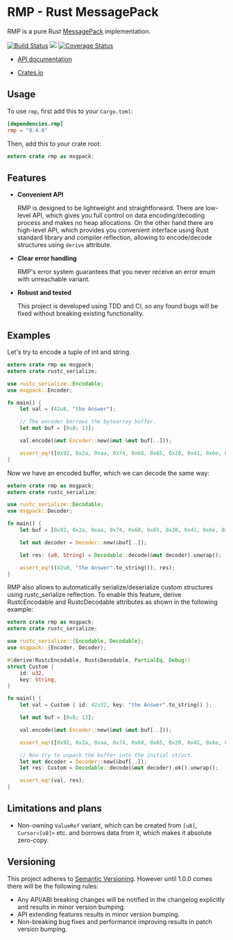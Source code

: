 # RMP - Rust MessagePack

RMP is a pure Rust [MessagePack](http://msgpack.org) implementation.

[![Build Status](https://travis-ci.org/3Hren/msgpack-rust.svg?branch=master)](https://travis-ci.org/3Hren/msgpack-rust)
[![](http://meritbadge.herokuapp.com/rmp)](https://crates.io/crates/rmp)
[![Coverage Status][coveralls-img]][coveralls-url]

- [API documentation](http://3hren.github.io/msgpack-rust/rmp/index.html)

- [Crates.io](http://crates.io/crates/rmp)

## Usage

To use `rmp`, first add this to your `Cargo.toml`:

```toml
[dependencies.rmp]
rmp = "0.4.0"
```

Then, add this to your crate root:

```rust
extern crate rmp as msgpack;
```

## Features

- **Convenient API**

  RMP is designed to be lightweight and straightforward. There are low-level API, which gives you
  full control on data encoding/decoding process and makes no heap allocations. On the other hand
  there are high-level API, which provides you convenient interface using Rust standard library and
  compiler reflection, allowing to encode/decode structures using `derive` attribute.

- **Clear error handling**

  RMP's error system guarantees that you never receive an error enum with unreachable variant.

- **Robust and tested**

  This project is developed using TDD and CI, so any found bugs will be fixed without breaking
  existing functionality.

## Examples

Let's try to encode a tuple of int and string.

```rust
extern crate rmp as msgpack;
extern crate rustc_serialize;

use rustc_serialize::Encodable;
use msgpack::Encoder;

fn main() {
    let val = (42u8, "the Answer");

    // The encoder borrows the bytearray buffer.
    let mut buf = [0u8; 13];

    val.encode(&mut Encoder::new(&mut &mut buf[..]));

    assert_eq!([0x92, 0x2a, 0xaa, 0x74, 0x68, 0x65, 0x20, 0x41, 0x6e, 0x73, 0x77, 0x65, 0x72], buf);
}
```

Now we have an encoded buffer, which we can decode the same way:

```rust
extern crate rmp as msgpack;
extern crate rustc_serialize;

use rustc_serialize::Decodable;
use msgpack::Decoder;

fn main() {
    let buf = [0x92, 0x2a, 0xaa, 0x74, 0x68, 0x65, 0x20, 0x41, 0x6e, 0x73, 0x77, 0x65, 0x72];

    let mut decoder = Decoder::new(&buf[..]);

    let res: (u8, String) = Decodable::decode(&mut decoder).unwrap();

    assert_eq!((42u8, "the Answer".to_string()), res);
}
```

RMP also allows to automatically serialize/deserialize custom structures using rustc_serialize
reflection. To enable this feature, derive RustcEncodable and RustcDecodable attributes as
shown in the following example:

```rust
extern crate rmp as msgpack;
extern crate rustc_serialize;

use rustc_serialize::{Encodable, Decodable};
use msgpack::{Encoder, Decoder};

#[derive(RustcEncodable, RustcDecodable, PartialEq, Debug)]
struct Custom {
    id: u32,
    key: String,
}

fn main() {
    let val = Custom { id: 42u32, key: "the Answer".to_string() };

    let mut buf = [0u8; 13];

    val.encode(&mut Encoder::new(&mut &mut buf[..]));

    assert_eq!([0x92, 0x2a, 0xaa, 0x74, 0x68, 0x65, 0x20, 0x41, 0x6e, 0x73, 0x77, 0x65, 0x72], buf);

    // Now try to unpack the buffer into the initial struct.
    let mut decoder = Decoder::new(&buf[..]);
    let res: Custom = Decodable::decode(&mut decoder).ok().unwrap();

    assert_eq!(val, res);
}
```

## Limitations and plans

- Non-owning `ValueRef` variant, which can be created from `[u8]`, `Cursor<[u8]>` etc. and
  borrows data from it, which makes it absolute zero-copy.

## Versioning

This project adheres to [Semantic Versioning](http://semver.org/). However until 1.0.0 comes there
will be the following rules:

 - Any API/ABI breaking changes will be notified in the changelog explicitly and results in minor
   version bumping.
 - API extending features results in minor version bumping.
 - Non-breaking bug fixes and performance improving results in patch version bumping.

[coveralls-img]: https://coveralls.io/repos/3Hren/msgpack-rust/badge.svg?branch=master&service=github
[coveralls-url]: https://coveralls.io/github/3Hren/msgpack-rust?branch=master
